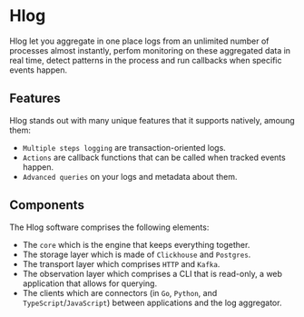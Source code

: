 # Hlog

Hlog let you aggregate in one place logs from an unlimited number of processes almost instantly, perfom monitoring on these aggregated data in real time, detect patterns in the process and run callbacks when specific events happen.


## Features

Hlog stands out with many unique features that it supports natively, amoung them:

- `Multiple steps logging` are transaction-oriented logs.
- `Actions` are callback functions that can be called when tracked events happen.
- `Advanced queries` on your logs and metadata about them.

## Components

The Hlog software comprises the following elements:

- The `core` which is the engine that keeps everything together.
- The storage layer which is made of `Clickhouse` and `Postgres`.
- The transport layer which comprises `HTTP` and `Kafka`.
- The observation layer which comprises a CLI that is read-only, a web application that allows for querying.
- The clients which are connectors (in `Go`, `Python`, and `TypeScript`/`JavaScript`) between applications and the log aggregator.
